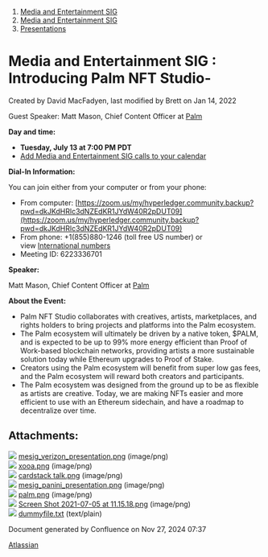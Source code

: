 1. [Media and Entertainment SIG](index.html)
2. [Media and Entertainment SIG](Media-and-Entertainment-SIG_21430277.html)
3. [Presentations](Presentations_21446202.html)

# Media and Entertainment SIG : Introducing Palm NFT Studio-

Created by David MacFadyen, last modified by Brett on Jan 14, 2022

Guest Speaker: Matt Mason, Chief Content Officer at [Palm](https://palm.io/)

**Day and time:**

- **Tuesday, July 13 at 7:00 PM PDT**
- [Add Media and Entertainment SIG calls to your calendar](https://lists.hyperledger.org/g/media-entertainment-sig/ics/9762132/457217224/feed.ics)

**Dial-In Information:**

You can join either from your computer or from your phone:

- From computer: [https://zoom.us/my/hyperledger.community.backup?pwd=dkJKdHRlc3dNZEdKR1JYdW40R2pDUT09](https://zoom.us/my/hyperledger.community.backup?pwd=dkJKdHRlc3dNZEdKR1JYdW40R2pDUT09)
- From phone: +1(855)880-1246 (toll free US number) or view [International numbers](https://zoom.us/u/bAaJoyznp)
- Meeting ID: 6223336701
  

**Speaker:**

Matt Mason, Chief Content Officer at [Palm](https://palm.io/)

**About the Event:**

- Palm NFT Studio collaborates with creatives, artists, marketplaces, and rights holders to bring projects and platforms into the Palm ecosystem.
- The Palm ecosystem will ultimately be driven by a native token, $PALM, and is expected to be up to 99% more energy efficient than Proof of Work-based blockchain networks, providing artists a more sustainable solution today while Ethereum upgrades to Proof of Stake.
- Creators using the Palm ecosystem will benefit from super low gas fees, and the Palm ecosystem will reward both creators and participants.
- The Palm ecosystem was designed from the ground up to be as flexible as artists are creative. Today, we are making NFTs easier and more efficient to use with an Ethereum sidechain, and have a roadmap to decentralize over time.

## Attachments:

![](images/icons/bullet_blue.gif) [mesig\_verizon\_presentation.png](attachments/21446550/21457888.png) (image/png)  
![](images/icons/bullet_blue.gif) [xooa.png](attachments/21446550/21457886.png) (image/png)  
![](images/icons/bullet_blue.gif) [cardstack talk.png](attachments/21446550/21457887.png) (image/png)  
![](images/icons/bullet_blue.gif) [mesig\_panini\_presentation.png](attachments/21446550/21457890.png) (image/png)  
![](images/icons/bullet_blue.gif) [palm.png](attachments/21446550/21457891.png) (image/png)  
![](images/icons/bullet_blue.gif) [Screen Shot 2021-07-05 at 11.15.18.png](attachments/21446550/21457903.png) (image/png)  
![](images/icons/bullet_blue.gif) [dummyfile.txt](attachments/21446550/21457889.txt) (text/plain)

Document generated by Confluence on Nov 27, 2024 07:37

[Atlassian](http://www.atlassian.com/)
